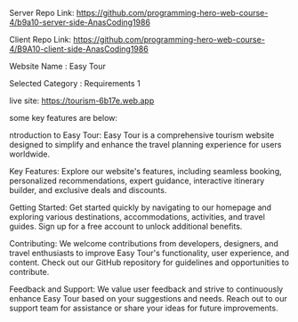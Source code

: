 Server Repo Link: https://github.com/programming-hero-web-course-4/b9a10-server-side-AnasCoding1986

Client Repo Link: https://github.com/programming-hero-web-course-4/B9A10-client-side-AnasCoding1986  

Website Name : Easy Tour

Selected Category : Requirements 1

live site: https://tourism-6b17e.web.app

some key features are below:

ntroduction to Easy Tour: Easy Tour is a comprehensive tourism website designed to simplify and enhance the travel planning experience for users worldwide.

Key Features: Explore our website's features, including seamless booking, personalized recommendations, expert guidance, interactive itinerary builder, and exclusive deals and discounts.

Getting Started: Get started quickly by navigating to our homepage and exploring various destinations, accommodations, activities, and travel guides. Sign up for a free account to unlock additional benefits.

Contributing: We welcome contributions from developers, designers, and travel enthusiasts to improve Easy Tour's functionality, user experience, and content. Check out our GitHub repository for guidelines and opportunities to contribute.

Feedback and Support: We value user feedback and strive to continuously enhance Easy Tour based on your suggestions and needs. Reach out to our support team for assistance or share your ideas for future improvements.
